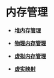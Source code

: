 # 内存管理<a name="ZH-CN_TOPIC_0000001123695259"></a>

-   **[堆内存管理](kernel-small-basic-memory-heap.md)**  

-   **[物理内存管理](kernel-small-basic-memory-physical.md)**  

-   **[虚拟内存管理](kernel-small-basic-memory-virtual.md)**  

-   **[虚实映射](kernel-small-basic-inner-reflect.md)**  


